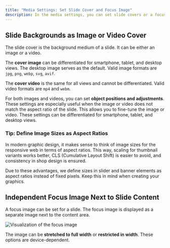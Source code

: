 ```yaml
---
title: "Media Settings: Set Slide Cover and Focus Image"
description: In the media settings, you can set slide covers or a focus image.
---
```


## Slide Backgrounds as Image or Video Cover
The slide cover is the background medium of a slide. It can be either an image or a video.

The **cover image** can be differentiated for smartphone, tablet, and desktop views. The desktop image serves as the default. Valid image formats are `jpg`, `png`, `webp`, `svg`, `avif`.

The **cover video** is the same for all views and cannot be differentiated. Valid video formats are `mp4` and `webm`.

For both images and videos, you can set **object positions and adjustments**. These settings are especially useful when the image or video does not match the aspect ratio of the slide. This allows you to fine-tune the image or video.
These settings can be differentiated for smartphone, tablet, and desktop views.

### Tip: Define Image Sizes as Aspect Ratios

In modern graphic design, it makes sense to think of image sizes for the responsive web in terms of aspect ratios. This way, scaling for thumbnail variants works better, CLS (Cumulative Layout Shift) is easier to avoid, and consistency in shop design is ensured.

Due to these advantages, we define sizes in slider and banner elements as aspect ratios instead of fixed pixels.
Keep this in mind when creating your graphics.

## Independent Focus Image Next to Slide Content

A focus image can be set for a slide. The focus image is displayed as a separate image next to the content area.

<Grid>
    <Column :cols="{xs: 12, 'lg': 6, '2xl': 12, '4xl': 6}">
        <Image src="placeholder.svg" alt="Visualization of the focus image"
        :lazy="false" />
    </Column>
</Grid>

The image can be **stretched to full width** or **restricted in width**. These options are device-dependent.
